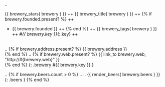 ..

{{ brewery_stars( brewery ) }} ++
{{ brewery_title( brewery ) }} ++
{% if brewery.founded.present? %} ++
  - {{ brewery.founded }} ++
{% end %} ++
{{ brewery_tags( brewery ) }} ++
_#{{ brewery.key }}_{:.key} ++
<br>
.. <!-- check if activerecord supports address? for present? check - if not add it to model -->
{% if brewery.address.present? %}
  {{ brewery.address }}  <br>
{% end %}
.. <!-- check if activerecord supports web? for present? check - if not add it to model -->
{% if brewery.web.present? %}
  {{ link_to brewery.web, "http://#{brewery.web}" }}  <br><!-- fix: use link_to_brewery_website -->
{% end %}
{: .brewery #{{ brewery.key }} }

.. <!-- check if activerecord supports beers? for assoc count check - if not add it to model -->
{% if brewery.beers.count > 0 %}
  .. <!-- fix: make sure render_beers ends with a newline? why? why not?? -->
  .. <!--  do all render_xxx return a line e.g. ending with newline or just a string (span) without newline??? -->
  {{ render_beers( brewery.beers ) }}
  {: .beers }
{% end %}
